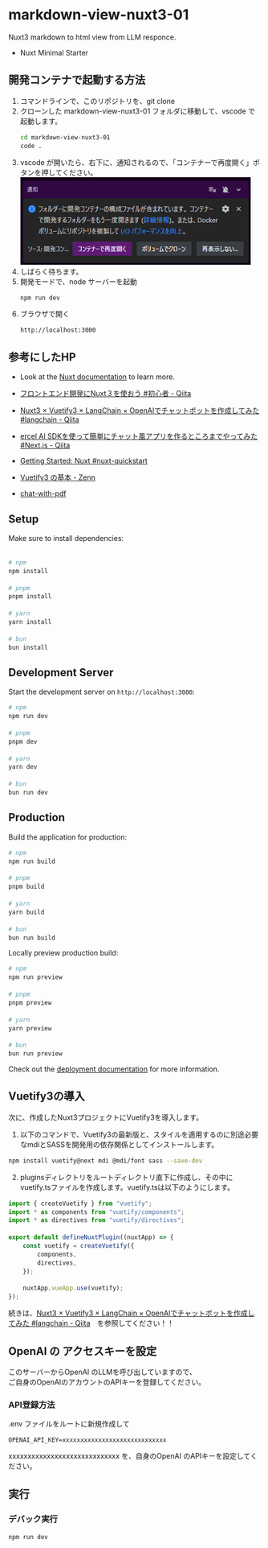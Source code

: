 # markdown-view-nuxt3-01
Nuxt3 markdown to html view from LLM responce.

- Nuxt Minimal Starter

## 開発コンテナで起動する方法

1. コマンドラインで、このリポジトリを、git clone
2. クローンした markdown-view-nuxt3-01 フォルダに移動して、vscode で起動します。
   ```bash
   cd markdown-view-nuxt3-01
   code .
   ```
3. vscode が開いたら、右下に、通知されるので、「コンテナーで再度開く」ボタンを押してください。
   ![右下の通知：「コンテナーで再度開く」を押下する](./md_open_devcontainer.png)
4. しばらく待ちます。
5. 開発モードで、node サーバーを起動
    ```bash
    npm run dev
    ```
6. ブラウザで開く
    ```
    http://localhost:3000
    ```

## 参考にしたHP
- Look at the [Nuxt documentation](https://nuxt.com/docs/getting-started/introduction) to learn more.
- [フロントエンド開発にNuxt３を使おう #初心者 - Qiita](https://qiita.com/KoutaKawaguchi1101/items/e2d138403544e545c177)
- [Nuxt3 × Vuetify3 × LangChain × OpenAIでチャットボットを作成してみた #langchain - Qiita](https://qiita.com/tatsuki-tsuchiyama/items/a156b3d633e3dd89696d)


- [ercel AI SDKを使って簡単にチャット風アプリを作るところまでやってみた #Next.js - Qiita](https://qiita.com/yohei_nakamura/items/d8650d0b2d2ad08bf405)

- [Getting Started: Nuxt #nuxt-quickstart](https://sdk.vercel.ai/docs/getting-started/nuxt#nuxt-quickstart)

- [Vuetify3 の基本 - Zenn](https://zenn.dev/bbled/books/vuetify3_book)

- [chat-with-pdf](https://github.com/RihanArfan/chat-with-pdf?tab=readme-ov-file)

## Setup

Make sure to install dependencies:

```bash

# npm
npm install

# pnpm
pnpm install

# yarn
yarn install

# bun
bun install
```

## Development Server

Start the development server on `http://localhost:3000`:

```bash
# npm
npm run dev

# pnpm
pnpm dev

# yarn
yarn dev

# bun
bun run dev
```

## Production

Build the application for production:

```bash
# npm
npm run build

# pnpm
pnpm build

# yarn
yarn build

# bun
bun run build
```

Locally preview production build:

```bash
# npm
npm run preview

# pnpm
pnpm preview

# yarn
yarn preview

# bun
bun run preview
```

Check out the [deployment documentation](https://nuxt.com/docs/getting-started/deployment) for more information.


## Vuetify3の導入

次に、作成したNuxt3プロジェクトにVuetify3を導入します。

1. 以下のコマンドで、Vuetify3の最新版と、スタイルを適用するのに別途必要なmdiとSASSを開発用の依存関係としてインストールします。

```bash
npm install vuetify@next mdi @mdi/font sass --save-dev
```

2. pluginsディレクトリをルートディレクトリ直下に作成し、その中にvuetify.tsファイルを作成します。vuetify.tsは以下のようにします。

```bash:vuetify.ts
import { createVuetify } from "vuetify";
import * as components from "vuetify/components";
import * as directives from "vuetify/directives";

export default defineNuxtPlugin((nuxtApp) => {
    const vuetify = createVuetify({
        components,
        directives,
    });

    nuxtApp.vueApp.use(vuetify);
});
```

続きは、[Nuxt3 × Vuetify3 × LangChain × OpenAIでチャットボットを作成してみた #langchain - Qiita](https://qiita.com/tatsuki-tsuchiyama/items/a156b3d633e3dd89696d#vuetify3の導入)　を参照してください！！


## OpenAI の アクセスキーを設定

このサーバーからOpenAI のLLMを呼び出していますので、  
ご自身のOpenAIのアカウントのAPIキーを登録してください。

### API登録方法

.env ファイルをルートに新規作成して
```txt:.env
OPENAI_API_KEY=xxxxxxxxxxxxxxxxxxxxxxxxxxxxx
```
xxxxxxxxxxxxxxxxxxxxxxxxxxxxx を、自身のOpenAI のAPIキーを設定してください。

## 実行

### デバック実行
```bash
npm run dev
```
